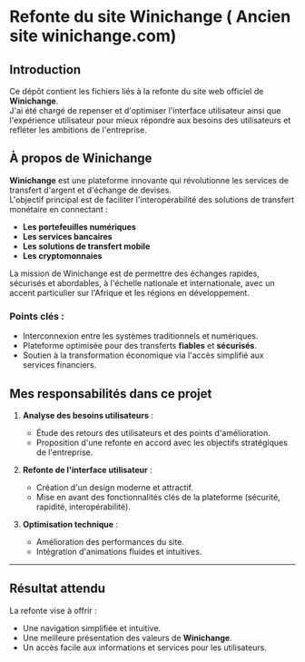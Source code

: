 # Refonte du site **Winichange**  ( Ancien site winichange.com)

## Introduction  

Ce dépôt contient les fichiers liés à la refonte du site web officiel de **Winichange**.  
J'ai été chargé de repenser et d'optimiser l'interface utilisateur ainsi que l'expérience utilisateur pour mieux répondre aux besoins des utilisateurs et refléter les ambitions de l'entreprise.  

## À propos de Winichange  

**Winichange** est une plateforme innovante qui révolutionne les services de transfert d'argent et d'échange de devises.  
L'objectif principal est de faciliter l'interopérabilité des solutions de transfert monétaire en connectant :  
- **Les portefeuilles numériques**  
- **Les services bancaires**  
- **Les solutions de transfert mobile**  
- **Les cryptomonnaies**  

La mission de Winichange est de permettre des échanges rapides, sécurisés et abordables, à l'échelle nationale et internationale, avec un accent particulier sur l'Afrique et les régions en développement.  

### Points clés :  
- Interconnexion entre les systèmes traditionnels et numériques.  
- Plateforme optimisée pour des transferts **fiables** et **sécurisés**.  
- Soutien à la transformation économique via l'accès simplifié aux services financiers.  

## Mes responsabilités dans ce projet  

1. **Analyse des besoins utilisateurs** :  
   - Étude des retours des utilisateurs et des points d'amélioration.  
   - Proposition d'une refonte en accord avec les objectifs stratégiques de l'entreprise.  

2. **Refonte de l'interface utilisateur** :  
   - Création d'un design moderne et attractif.  
   - Mise en avant des fonctionnalités clés de la plateforme (sécurité, rapidité, interopérabilité).  

3. **Optimisation technique** :  
   - Amélioration des performances du site.  
   - Intégration d'animations fluides et intuitives.  

---

## Résultat attendu  

La refonte vise à offrir :  
- Une navigation simplifiée et intuitive.  
- Une meilleure présentation des valeurs de **Winichange**.  
- Un accès facile aux informations et services pour les utilisateurs.  
